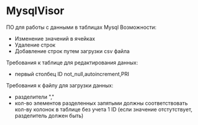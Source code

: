 # MysqlVisor
ПО для работы с данными в таблицах Mysql
Возможности:
- Изменение значений в ячейках
- Удаление строк
- Добавление строк путем загрузки csv файла

Требования к таблице для редактирования данных:
- первый столбец ID not_null,autoincrement,PRI

Требования к файлу для загрузки данных:
- разделители ","
- кол-во элементов разделенных запятыми должны соответствовать кол-ву колонок в таблице без учета 1 ID (если значение отстутствует, разделитель должен быть)
